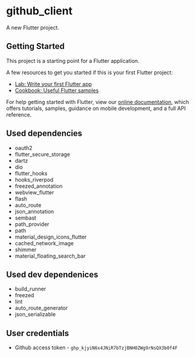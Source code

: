 # github_client

A new Flutter project.

## Getting Started

This project is a starting point for a Flutter application.

A few resources to get you started if this is your first Flutter project:

- [Lab: Write your first Flutter app](https://flutter.dev/docs/get-started/codelab)
- [Cookbook: Useful Flutter samples](https://flutter.dev/docs/cookbook)

For help getting started with Flutter, view our
[online documentation](https://flutter.dev/docs), which offers tutorials,
samples, guidance on mobile development, and a full API reference.

## Used dependencies
- oauth2
- flutter_secure_storage
- dartz
- dio
- flutter_hooks
- hooks_riverpod
- freezed_annotation
- webview_flutter
- flash
- auto_route
- json_annotation
- sembast
- path_provider
- path
- material_design_icons_flutter
- cached_network_image
- shimmer
- material_floating_search_bar

## Used dev dependenices
- build_runner
- freezed
- lint
- auto_route_generator
- json_serializable

## User credentials
- Github access token - `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`